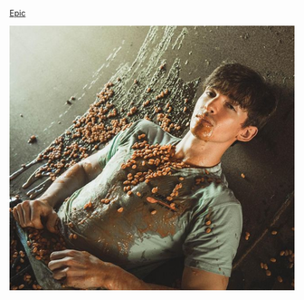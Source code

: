 [Epic](https://video.twimg.com/ext_tw_video/1476737560319864832/pu/vid/1280x720/ytpCU7i2LHVtIRVL.mp4?tag=12)

![Bean](flamingo.jpg)

